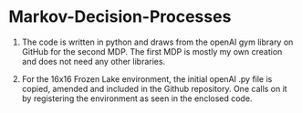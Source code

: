 # Markov-Decision-Processes

1. The code is written in python and draws from the openAI gym library on GitHub for the second MDP. The first MDP is mostly my own creation and does not need any other libraries.

2. For the 16x16 Frozen Lake environment, the initial openAI .py file is copied, amended and included in the Github repository. One calls on it by registering the environment as seen in the enclosed code.

